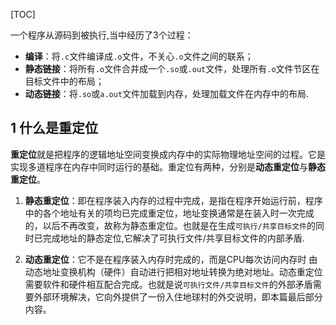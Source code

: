[TOC]

一个程序从源码到被执行,当中经历了3个过程：

* **编译**：将`.c`文件编译成`.o`文件，不关心`.o`文件之间的联系；
* **静态链接**：将所有`.o`文件合并成一个`.so`或`.out`文件，处理所有`.o`文件节区在目标文件中的布局；
* **动态链接**：将`.so`或`a.out`文件加载到内存，处理加载文件在内存中的布局.

## 1 什么是重定位

**重定位**就是把程序的逻辑地址空间变换成内存中的实际物理地址空间的过程。它是实现多道程序在内存中同时运行的基础。重定位有两种，分别是**动态重定位**与**静态重定位**。

1. **静态重定位**：即在程序装入内存的过程中完成，是指在程序开始运行前，程序中的各个地址有关的项均已完成重定位，地址变换通常是在装入时一次完成的，以后不再改变，故称为静态重定位。也就是在生成`可执行/共享目标文件`的同时已完成地址的静态定位,它解决了可执行文件/共享目标文件的内部矛盾.

2. **动态重定位**：它不是在程序装入内存时完成的，而是CPU每次访问内存时 由动态地址变换机构（硬件）自动进行把相对地址转换为绝对地址。动态重定位需要软件和硬件相互配合完成。也就是说`可执行文件/共享目标文件`的外部矛盾需要外部环境解决，它向外提供了一份入住地球村的外交说明，即本篇最后部分内容。
